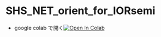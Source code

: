 # SHS_NET_orient_for_IORsemi

- google colab で開く[![Open In Colab](https://colab.research.google.com/assets/colab-badge.svg)](https://colab.research.google.com/github/honda-s691470/SHS_NET_orient_for_IORsemi/blob/main/Orientation_detector.ipynb)

